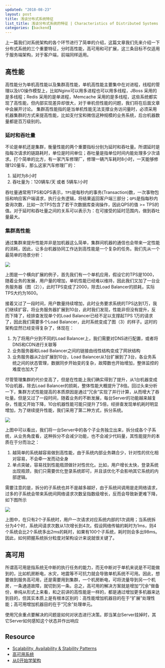 ```yaml
---
updated: "2018-08-23"
layout: post
title: 浅谈分布式系统特征
list_title: 浅谈分布式系统的特征 | Characteristics of Distributed Systems
categories: [backend]
---
```


上一篇我们对系统架构的各个环节进行了简单的介绍，这篇文章我们先来介绍一下分布式系统的三个重要特征，分时高性能，高可用和可扩展，这三条目标不仅适用于服务端架构，对于客户端，前端同样适用。

## 高性能

高性能分为单机高性能以及集群高性能，单机高性能主要集中在对进程，线程的管理以及I/O操作模型上，比如Nginx可以用多进程也可以用多线程，JBoss 采用的是多线程；Redis 采用的是单进程，Memcache 采用的是多线程，这些系统都实现了高性能，但内部实现差异却很大，对于单机但性能的问题，我们将在后面文章中会展开讨论。 集群高性能指的是当单机性能无法支撑业务访问量时，必须采用机器集群的方式来提高性能，比如支付宝和微信这种规模的业务系统，后台机器数量都是百万级别的。

### 延时和吞吐量

不论是单机还是集群，衡量性能的两个重要指标分别为延时和吞吐量。所谓延时是指每次请求的链路耗时，单位是时间单位；吞吐量是指单位时间内能处理多少次请求。打个简单的比方，有一家汽车修理厂，修理一辆汽车耗时8小时，一天能够修理120量车，那么这家汽车修理厂的：

1. 延时为8小时
2. 吞吐量为：120辆车/天 或者 5辆车/小时

吞吐量通常用TPS和QPS表示，`TPS`是每秒内的事务(Transaction)数，一次事物包括和响应客户端请求，执行业务逻辑，将结果返回客户端三部分；`QPS`是指每秒内查询次数，比如一次TPS包含了若干次数据库查询操作，因此QPS的值 >= TPS的值。对于延时和吞吐量之间的关系可以表示为：在可接受的延时范围内，做到吞吐量最大。

### 集群高性能

通过集群来提升性能并非是加机器这么简单，集群间机器的通信也会带来一定性能的消耗，因此，让多台机器协同工作达到高性能是一个复杂的任务。我们先从一个最简单的场景分析：

<img src="{{site.baseurl}}/assets/images/2016/05/sd-2-1.png">

上图是一个横向扩展的例子，首先我们有一个单机应用，假设它的TPS是1000，随着业务的发展，用户量的增加，单机性能已经难以维持，因此我们又加了一台业务服务器（图（2）），此时TPS变成了2000，除去Load Balancer的损耗，实际TPS大约为1600。

接着又过了一段时间，用户数量持续增加，此时业务要求系统的TPS达到1万，我们继续扩容，将业务服务器扩展到10台，此时我们发现，性能非但没有提升，反而下降了，经排查发现单个的Load Balancer已经不足以支撑起TPS 1万的请求了，因此我们需要多个Load Balancer，此时系统变成了图（3）的样子。这时的架构显然已经变得复杂了，体现在：

1. 为了将用户分到不同的Load Balancer上，我们需要对DNS进行配置，或者将DNS和CDN进行关联等
2. 业务服务器和Load Balancer之间的链接由线性结构变成了网状结构
3. 业务服务器从2台扩展到10台，Load Balancer从1台扩展到了3台，各业务系统之间的状态管理，数据同步开始变的复杂，故障数也开始增加，整体监控的难度也加大了

尽管管理集群的代价变高了，但是在性能上我们确实得到了提升，从1台机器变成10台机器，除去Load Balancer的损耗，整体性能大概提升了8倍。回过头来分析一下，集群方式性能提高的本质原因是通过“冗余”实现了并行计算，从而增大了吞吐量。但是又过了一段时间，随着业务的不断发展，每台Server的功能越来越复杂，性能又开始下降，10台机器性能可能只提升了5倍，经排查发现单机耗时明显增加，为了继续提升性能，我们采用了第二种方式，拆分系统。

<img src="{{site.baseurl}}/assets/images/2016/05/sd-2-2.png">

上图中可以看出，我们将一台Server中的各个子业务独立出来，拆分成各个子系统，从业务角度看，这种拆分不会减少功能，也不会减少代码量，其性能提升的本质在于分而治之：

1. 越简单的系统越容易做到高性能，由于系统内部业务耦合少，针对性的优化相对容易，不会牵一发而动全身
2. 单点突破，容易找到性能瓶颈做针对性优化。比如，用户增长太快，登录系统出现瓶颈，我们只需要优化登录系统即可，并且该优化不会影响其它系统的内部逻辑。

需要注意的是，拆分的子系统也并不是越多越好，由于系统间调用是走网络请求，过多的子系统会带来系统间网络请求次数呈指数级增长，反而会导致新更难下降，如下图所示

<img src="{{site.baseurl}}/assets/images/2016/05/sd-2-3.png">

上图中，在只有2个子系统时，用户一次请求对应系统内部的1次调用；当系统拆分为4个时，系统间请求次数从1次增长到4次。假设网络传输的耗时为1ms，则4个系统会比2个系统多出2ms的耗时，如果有100个子系统，耗时则会多出98ms。因此，如何把握系统拆分粒度对架构设计来说就很关键了。

## 高可用

所谓高可用是指系统无中断的执行任务的能力，而无中断对于单机来说是不可能做到的，比如机房断电，水灾，地震等不可抗力就会导致单机系统不可用。因此，想要做到服务高可用，还是需要用到集群，一个机房断电，可将流量导到另一个机房，一条通道故障，就切到另一条。总之，高可用的解决方案就是增加“冗余”做备份，单纯从形式上来看，和之前讲的高性能是一样的，都是通过增加更多机器来达到目的，但其实本质上是有根本区别的：高性能增加机器目的在于“扩展”处理性能；高可用增加机器目的在于“冗余”处理单元。

使用冗余重点要解决的问题是如何对状态进行决策。即当某台Server挂掉时，其它Server如何感知这个状态并作出响应

## Resource

- [Scalability, Availability & Stability Patterns](https://www.slideshare.net/jboner/scalability-availability-stability-patterns/)
- [高可用系统](https://coolshell.cn/articles/17459.html)
- [从0开始学架构]()